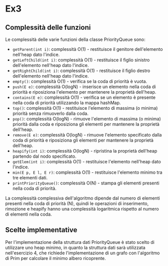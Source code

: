 # Ex3

## Complessità delle funzioni

Le complessità delle varie funzioni della classe PriorityQueue sono:

- `getParent(int i)`: complessità O(1) - restituisce il genitore dell'elemento nell'heap dato l'indice.
- `getLeftChild(int i)`: complessità O(1) - restituisce il figlio sinistro dell'elemento nell'heap dato l'indice.
- `getRightChild(int i)`: complessità O(1) - restituisce il figlio destro dell'elemento nell'heap dato l'indice.
- `empty()`: complessità O(1) - verifica se la coda di priorità è vuota.
- `push(E e)`: complessità O(logN) - inserisce un elemento nella coda di priorità e riposiziona l'elemento per mantenere la proprietà dell'heap.
- `contains(E e)`: complessità O(1) - verifica se un elemento è presente nella coda di priorità utilizzando la mappa hashMap.
- `top()`: complessità O(1) - restituisce l'elemento di massima (o minima) priorità senza rimuoverlo dalla coda.
- `pop()`: complessità O(logN) - rimuove l'elemento di massima (o minima) priorità dalla coda e riposiziona gli elementi per mantenere la proprietà dell'heap.
- `remove(E e)`: complessità O(logN) - rimuove l'elemento specificato dalla coda di priorità e riposiziona gli elementi per mantenere la proprietà dell'heap.
- `heapify(int i)`: complessità O(logN) - ripristina la proprietà dell'heap partendo dal nodo specificato.
- `getElem(int i)`: complessità O(1) - restituisce l'elemento nell'heap dato l'indice.
- `min(E p, E l, E r)`: complessità O(1) - restituisce l'elemento minimo tra tre elementi dati.
- `printPriorityQueue()`: complessità O(N) - stampa gli elementi presenti nella coda di priorità.

La complessità complessiva dell'algoritmo dipende dal numero di elementi presenti nella coda di priorità (N), quindi le operazioni di inserimento, rimozione e heapify hanno una complessità logaritmica rispetto al numero di elementi nella coda.

## Scelte implementative

Per l'implementazione della struttura dati PriorityQueue è stato scelto di utilizzare uno heap minimo, in quanto la struttura dati sarà utilizzata nell'esercizio 4, che richiede l'implementazione di un grafo con l'algoritmo di Prim per calcolare il minimo albero ricoprente.

